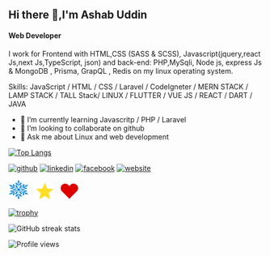 <!--  ![Web Developer](https://arturssmirnovs.github.io/github-profile-readme-generator/images/banner.png) -->

## Hi there 👋,I'm Ashab Uddin
#### Web Developer

I work for Frontend with HTML,CSS (SASS & SCSS), Javascript(jquery,react Js,next Js,TypeScript, json) and back-end: PHP,MySqli, Node js, express Js & MongoDB , Prisma, GrapQL , Redis  on my linux operating system.

Skills: JavaScript / HTML / CSS / Laravel / CodeIgneter / MERN STACK / LAMP STACK / TALL Stack/ LINUX / FLUTTER / VUE JS / REACT /  DART / JAVA

- 🌱 I’m currently learning Javascritp / PHP / Laravel 
- 👯 I’m looking to collaborate on github 
- 💬 Ask me about Linux and web development 

<!-- ![Anurag's GitHub stats](https://github-readme-stats.vercel.app/api?username=ashab20&show_icons=true&theme=radical) -->

[![Top Langs](https://github-readme-stats.vercel.app/api/top-langs/?username=ashab20&layout=compact)](https://github.com/anuraghazra/github-readme-stats)


[<img src='https://cdn.jsdelivr.net/npm/simple-icons@3.0.1/icons/github.svg' alt='github' height='40'>](https://github.com/ashab20)  [<img src='https://cdn.jsdelivr.net/npm/simple-icons@3.0.1/icons/linkedin.svg' alt='linkedin' height='40'>](https://www.linkedin.com/in/ashabuddin20/)  [<img src='https://cdn.jsdelivr.net/npm/simple-icons@3.0.1/icons/facebook.svg' alt='facebook' height='40'>](https://www.facebook.com/ashab4)  [<img src='https://cdn.jsdelivr.net/npm/simple-icons@3.0.1/icons/icloud.svg' alt='website' height='40'>](https://ashabuddin.netlify.app/)  

<a href='https://archiveprogram.github.com/'><img src='https://raw.githubusercontent.com/acervenky/animated-github-badges/master/assets/acbadge.gif' width='40' height='40'></a> <a href='https://stars.github.com/'><img src='https://raw.githubusercontent.com/acervenky/animated-github-badges/master/assets/starbadge.gif' width='35' height='35'></a> <a href='https://docs.github.com/en/github/supporting-the-open-source-community-with-github-sponsors'><img src='https://raw.githubusercontent.com/acervenky/animated-github-badges/master/assets/sponsorbadge.gif' width='35' height='35'></a> 

[![trophy](https://github-profile-trophy.vercel.app/?username=ashab20)](https://github.com/ryo-ma/github-profile-trophy)

<!-- 
![Anurag's GitHub stats](https://github-readme-stats.vercel.app/api?username=ashab20&hide=contribs,prs)
  -->

![GitHub streak stats](https://streak-stats.demolab.com/?user=ashab20)  

![Profile views](https://gpvc.arturio.dev/ashab20)  

